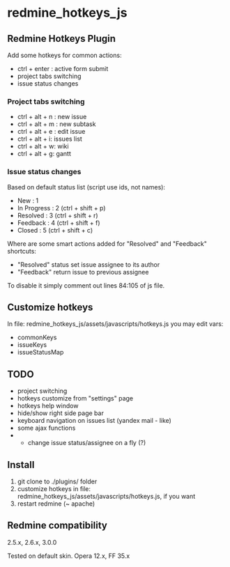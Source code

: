 # redmine_hotkeys_js
## Redmine Hotkeys Plugin

Add some hotkeys for common actions: 

* ctrl + enter : active form submit
* project tabs switching
* issue status changes


### Project tabs switching

* ctrl + alt + n : new issue
* ctrl + alt + m : new subtask
* ctrl + alt + e : edit issue
* ctrl + alt + i: issues list
* ctrl + alt + w: wiki
* ctrl + alt + g: gantt

### Issue status changes

Based on default status list (script use ids, not names):

* New : 1
* In Progress : 2 (ctrl + shift + p)
* Resolved : 3 (ctrl + shift + r)
* Feedback : 4 (ctrl + shift + f)
* Closed : 5 (ctrl + shift + c)

Where are some smart actions added for "Resolved" and "Feedback" shortcuts:

* "Resolved" status set issue assignee to its author
* "Feedback" return issue to previous assignee

To disable it simply comment out lines 84:105 of js file.

## Customize hotkeys

In file: redmine_hotkeys_js/assets/javascripts/hotkeys.js
you may edit vars: 

* commonKeys
* issueKeys
* issueStatusMap

## TODO

* project switching
* hotkeys customize from "settings" page
* hotkeys help window
* hide/show right side page bar
* keyboard navigation on issues list (yandex mail - like)
* some ajax functions
* * change issue status/assignee on a fly (?)

## Install 

1. git clone to ./plugins/ folder
2. customize hotkeys in file: redmine_hotkeys_js/assets/javascripts/hotkeys.js, if you want
3. restart redmine (~ apache)

## Redmine compatibility

2.5.x, 2.6.x, 3.0.0

Теsted on default skin. Opera 12.x, FF 35.x
